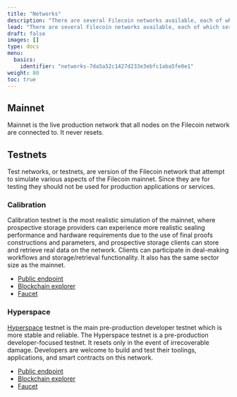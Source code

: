 ```yaml
---
title: "Networks"
description: "There are several Filecoin networks available, each of which serves a different purposes. This page covers each network, it's use-case, and how to connect to it."
lead: "There are several Filecoin networks available, each of which serves a different purposes. This page covers each network, it's use-case, and how to connect to it."
draft: false
images: []
type: docs
menu:
  basics:
    identifier: "networks-7da5a52c1427d233e3ebfc1aba5fe0e1"
weight: 80
toc: true
---
```


## Mainnet

Mainnet is the live production network that all nodes on the Filecoin network are connected to. It never resets.

## Testnets

Test networks, or testnets, are version of the Filecoin network that attempt to simulate various aspects of the Filecoin mainnet. Since they are for testing they should not be used for production applications or services.

### Calibration

Calibration testnet is the most realistic simulation of the mainnet, where prospective storage providers can experience more realistic sealing performance and hardware requirements due to the use of final proofs constructions and parameters, and prospective storage clients can store and retrieve real data on the network. Clients can participate in deal-making workflows and storage/retrieval functionality. It also has the same sector size as the mainnet.

- [Public endpoint](https://api.calibration.node.glif.io/rpc/v0)
- [Blockchain explorer](https://calibration.filscan.io/)
- [Faucet](https://faucet.calibration.fildev.network/)

### Hyperspace

[Hyperspace](https://github.com/filecoin-project/testnet-hyperspace) testnet is the main pre-production developer testnet which is more stable and reliable. The Hyperspace testnet is a pre-production developer-focused testnet. It resets only in the event of irrecoverable damage. Developers are welcome to build and test their toolings, applications, and smart contracts on this network.

- [Public endpoint](https://api.hyperspace.node.glif.io/rpc/v0)
- [Blockchain explorer](https://explorer.glif.io/?network%3Dhyperspace)
- [Faucet](https://hyperspace.filtest.network/%23faucet)
